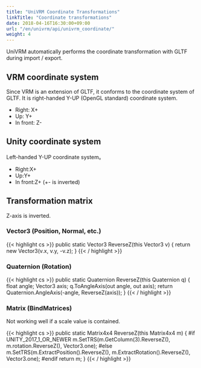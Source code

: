 ```yaml
---
title: "UniVRM Coordinate Transformations"
linkTitle: "Coordinate transformations"
date: 2018-04-16T16:30:00+09:00
url: "/en/univrm/api/univrm_coordinate/"
weight: 4
---
```


UniVRM automatically performs the coordinate transformation with GLTF during import / export.

## VRM coordinate system

Since VRM is an extension of GLTF, it conforms to the coordinate system of GLTF.
It is right-handed Y-UP (OpenGL standard) coordinate system.

* Right: X+
* Up: Y+
* In front: Z-

## Unity coordinate system

Left-handed Y-UP coordinate system。

* Right:X+
* Up:Y+
* In front:Z+ (+- is inverted)

## Transformation matrix

Z-axis is inverted.

### Vector3 (Position, Normal, etc.)

{{< highlight cs >}}
public static Vector3 ReverseZ(this Vector3 v)
{
    return new Vector3(v.x, v.y, -v.z);
}
{{< / highlight >}}

### Quaternion (Rotation)

{{< highlight cs >}}
public static Quaternion ReverseZ(this Quaternion q)
{
    float angle;
    Vector3 axis;
    q.ToAngleAxis(out angle, out axis);
    return Quaternion.AngleAxis(-angle, ReverseZ(axis));
}
{{< / highlight >}}

### Matrix (BindMatrices)
Not working well if a scale value is contained.

{{< highlight cs >}}
public static Matrix4x4 ReverseZ(this Matrix4x4 m)
{
#if UNITY_2017_1_OR_NEWER
    m.SetTRS(m.GetColumn(3).ReverseZ(), m.rotation.ReverseZ(), Vector3.one);
#else
    m.SetTRS(m.ExtractPosition().ReverseZ(), m.ExtractRotation().ReverseZ(), Vector3.one);
#endif
    return m;
}
{{< / highlight >}}

